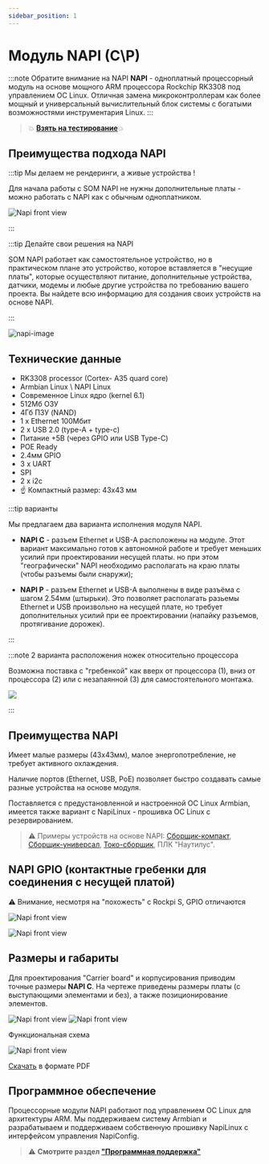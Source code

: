 ```yaml
---
sidebar_position: 1
---
```


# Модуль NAPI (C\P)

:::note Обратите внимание на NAPI
**NAPI** - одноплатный процессорный модуль на основе мощного ARM процессора Rockchip RK3308 под управлением OC Linux. Отличная замена микроконтроллерам как более мощный и универсальный вычислительный блок системы с богатыми возможностями инструментария Linux.
:::

  >:boom: **[Взять на тестирование](/docs/demokits/getontest-demokit2)**:boom:

## Преимущества подхода NAPI

:::tip Мы делаем не рендеринги, а живые устройства ! 

 Для начала работы с SOM NAPI не нужны дополнительные платы - можно работать с NAPI как с обычным одноплатником.

 ![Napi front view](../static/img/napi-som/hand-som1.png)

:::

:::tip Делайте свои решения на NAPI

SOM NAPI работает как самостоятельное устройство, но в практическом плане это устройство, которое вставляется в "несущие платы", которые осуществляют питание, дополнительные устройства, датчики, модемы и любые другие устройства по требованию вашего проекта. Вы найдете всю информацию для создания своих устройств на основе NAPI. 

:::

![napi-image](napi-som/napicp.png)

## Технические данные

- RK3308 processor (Cortex- A35 quard core)
- Armbian Linux \ NAPI Linux
- Современное Linux ядро (kernel 6.1)
- 512Мб ОЗУ
- 4Гб ПЗУ (NAND)
- 1 х Ethernet 100Мбит
- 2 x USB 2.0 (type-A + type-c)
- Питание +5В (через GPIO или USB Type-C)
- POE Ready
- 2.4мм GPIO
- 3 x UART
- SPI
- 2 x i2c
- :point_up: Компактный размер: 43х43 мм

:::tip варианты

Мы предлагаем два варианта исполнения модуля NAPI.

- **NAPI C** - разъем Ethernet и USB-A расположены на модуле. Этот вариант максимально готов к автономной работе и требует меньших усилий при проектировании несущей платы. но при этом "географически" NAPI необходимо располагать на краю платы (чтобы разъемы были снаружи); 

- **NAPI P** - разъем Ethernet и USB-A выполнены в виде разъёма с шагом 2.54мм (штырьки). Это позволяет располагать разьемы Ethernet и USB произвольно на несущей плате, но требует дополнительных усилий при ее проектировании (напайку разъемов, протягивание дорожек).

:::

:::note 2 варианта расположения ножек относительно процессора

Возможна поставка с "гребенкой" как вверх от процессора (1), вниз от процессора (2) или с незапаянной (3) для самостоятельного монтажа.

![](napi-som/pins-variants.jpg)

:::

## Преимущества NAPI

Имеет малые размеры (43х43мм), малое энергопотребление, не требует активного охлаждения. 

Наличие портов (Ethernet, USB, PоE) позволяет быстро создавать самые разные устройства на основе модуля. 

Поставляется с предустановленной и настроенной  ОС Linux Armbian, имеется также вариант с NapiLinux - прошивка ОС Linux с резервированием.

>:warning: Примеры устройств на основе NAPI: [Сборщик-компакт](/docs/computers/frontcontrol-compact), [Сборщик-универсал](/docs/computers/frontcontrol-uni), [Токо-сборщик](/docs/special/frontcurrent), ПЛК "Наутилус".

## NAPI GPIO (контактные гребенки для соединения с несущей платой)

:warning: Внимание, несмотря на "похожесть" с Rockpi S, GPIO отличаются

 ![Napi front view](img-n/gpio1-1-2.png)

 ![Napi front view](img-n/gpio2-2.png)

## Размеры и габариты

 Для проектирования "Carrier board" и корпусирования приводим точные размеры **NAPI C**. На чертеже приведены размеры платы (с выступающими элементами и без), а также позиционирование элементов.

![Napi front view](img-n/sizes1.png)
![Napi front view](img-n/sizes2.png)  

Функциональная схема

![Napi front view](img-n/scheme1.png)  

[Скачать](napi-pdf/function_scheme.pdf) в формате PDF

## Программное обеспечение

Процессорные модули NAPI работают под управлением ОС Linux для архитектуры ARM. Мы поддерживаем систему Armbian и разрабатываем и поддерживаем собственную прошивку NapiLinux с интерфейсом управления NapiConfig.

>:warning: **Cмотрите раздел ["Программная поддержка"](/software)**